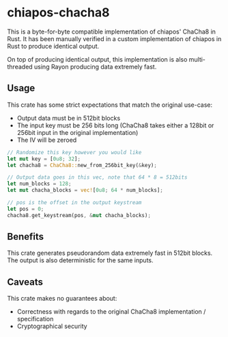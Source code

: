 # chiapos-chacha8

This is a byte-for-byte compatible implementation of chiapos' ChaCha8 in Rust. It has been manually verified in a custom implementation of chiapos in Rust to produce identical output.

On top of producing identical output, this implementation is also multi-threaded using Rayon producing data extremely fast.

## Usage

This crate has some strict expectations that match the original use-case:

 - Output data must be in 512bit blocks
 - The input key must be 256 bits long (ChaCha8 takes either a 128bit or 256bit input in the original implementation)
 - The IV will be zeroed

```rust
// Randomize this key however you would like
let mut key = [0u8; 32];
let chacha8 = ChaCha8::new_from_256bit_key(&key);

// Output data goes in this vec, note that 64 * 8 = 512bits
let num_blocks = 128;
let mut chacha_blocks = vec![0u8; 64 * num_blocks];

// pos is the offset in the output keystream
let pos = 0;
chacha8.get_keystream(pos, &mut chacha_blocks);
```

## Benefits

This crate generates pseudorandom data extremely fast in 512bit blocks. The output is also deterministic for the same inputs.

## Caveats

This crate makes no guarantees about:

 - Correctness with regards to the original ChaCha8 implementation / specification
 - Cryptographical security

